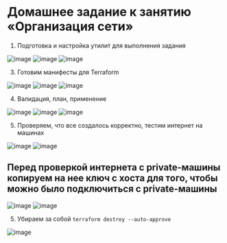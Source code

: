 # Домашнее задание к занятию «Организация сети»

1. Подготовка и настройка утилит для выполнения задания
   
  ![image](https://github.com/user-attachments/assets/08b6cc7a-ae99-45c5-bc42-aed588a2e577)
  ![image](https://github.com/user-attachments/assets/40e3c829-df4d-468d-9754-da8840e73342)
  ![image](https://github.com/user-attachments/assets/27b03272-530b-41b1-9d37-370d00d82253)

3. Готовим манифесты для Terraform
   
  ![image](https://github.com/user-attachments/assets/a4400ef8-4c46-48ce-9a7d-25cebd0f4a99)
  ![image](https://github.com/user-attachments/assets/7e563f81-50d4-4a46-9ba7-6ef484af1ba9)
  ![image](https://github.com/user-attachments/assets/b6332824-55e8-42bc-930a-2ebe9a8c019f)

4. Валидация, план, применение

  ![image](https://github.com/user-attachments/assets/408f0369-0479-4d6b-bd3b-e41501995a70)
  ![image](https://github.com/user-attachments/assets/79dc580d-42ae-4b2f-97f2-2035bfcd586f)
  ![image](https://github.com/user-attachments/assets/3803b085-5478-4a54-844a-9e672faf9413)

5. Проверяем, что все создалось корректно, тестим интернет на машинах
   
  ![image](https://github.com/user-attachments/assets/4a3e1177-65d2-48a2-bab1-924a3ff52a4f)
  ![image](https://github.com/user-attachments/assets/9e05f59e-bb11-4017-ac8b-bfd56df9d8fc)
  ## Перед проверкой интернета с private-машины копируем на нее ключ с хоста для того, чтобы можно было подключиться с private-машины
  ![image](https://github.com/user-attachments/assets/9adc5c75-f99d-419f-b473-551df2832194)
  ![image](https://github.com/user-attachments/assets/0f7bcd7a-4828-4ff6-9849-ced98de7d56e)

5. Убираем за собой `terraform destroy --auto-approve`
   
  ![image](https://github.com/user-attachments/assets/8c4f2e52-297b-4266-b355-f4708c2fcc68)
